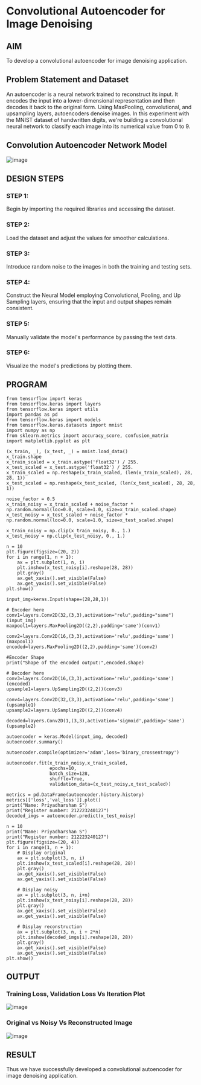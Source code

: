 # Convolutional Autoencoder for Image Denoising

## AIM

To develop a convolutional autoencoder for image denoising application.

## Problem Statement and Dataset

An autoencoder is a neural network trained to reconstruct its input. It encodes the input into a lower-dimensional representation and then decodes it back to the original form. Using MaxPooling, convolutional, and upsampling layers, autoencoders denoise images. In this experiment with the MNIST dataset of handwritten digits, we're building a convolutional neural network to classify each image into its numerical value from 0 to 9.

## Convolution Autoencoder Network Model

![image](https://github.com/S-Priyadharshan/convolutional-denoising-autoencoder/assets/145854138/62edf7a2-919e-435a-8b8e-4686f1fb6b1b)

## DESIGN STEPS

### STEP 1:
Begin by importing the required libraries and accessing the dataset.

### STEP 2:
Load the dataset and adjust the values for smoother calculations.

### STEP 3:
Introduce random noise to the images in both the training and testing sets.

### STEP 4:
Construct the Neural Model employing Convolutional, Pooling, and Up Sampling layers, ensuring that the input and output shapes remain consistent.

### STEP 5:
Manually validate the model's performance by passing the test data.

### STEP 6:
Visualize the model's predictions by plotting them.

## PROGRAM

```
from tensorflow import keras
from tensorflow.keras import layers
from tensorflow.keras import utils
import pandas as pd
from tensorflow.keras import models
from tensorflow.keras.datasets import mnist
import numpy as np
from sklearn.metrics import accuracy_score, confusion_matrix
import matplotlib.pyplot as plt

(x_train, _), (x_test, _) = mnist.load_data()
x_train.shape
x_train_scaled = x_train.astype('float32') / 255.
x_test_scaled = x_test.astype('float32') / 255.
x_train_scaled = np.reshape(x_train_scaled, (len(x_train_scaled), 28, 28, 1))
x_test_scaled = np.reshape(x_test_scaled, (len(x_test_scaled), 28, 28, 1))

noise_factor = 0.5
x_train_noisy = x_train_scaled + noise_factor * np.random.normal(loc=0.0, scale=1.0, size=x_train_scaled.shape)
x_test_noisy = x_test_scaled + noise_factor * np.random.normal(loc=0.0, scale=1.0, size=x_test_scaled.shape)

x_train_noisy = np.clip(x_train_noisy, 0., 1.)
x_test_noisy = np.clip(x_test_noisy, 0., 1.)

n = 10
plt.figure(figsize=(20, 2))
for i in range(1, n + 1):
    ax = plt.subplot(1, n, i)
    plt.imshow(x_test_noisy[i].reshape(28, 28))
    plt.gray()
    ax.get_xaxis().set_visible(False)
    ax.get_yaxis().set_visible(False)
plt.show()

input_img=keras.Input(shape=(28,28,1))

# Encoder here
conv1=layers.Conv2D(32,(3,3),activation="relu",padding="same")(input_img)
maxpool1=layers.MaxPooling2D((2,2),padding='same')(conv1)

conv2=layers.Conv2D(16,(3,3),activation='relu',padding='same')(maxpool1)
encoded=layers.MaxPooling2D((2,2),padding='same')(conv2)

#Encoder Shape
print("Shape of the encoded output:",encoded.shape)

# Decoder here
conv3=layers.Conv2D(16,(3,3),activation='relu',padding='same')(encoded)
upsample1=layers.UpSampling2D((2,2))(conv3)

conv4=layers.Conv2D(32,(3,3),activation='relu',padding='same')(upsample1)
upsample2=layers.UpSampling2D((2,2))(conv4)

decoded=layers.Conv2D(1,(3,3),activation='sigmoid',padding='same')(upsample2)

autoencoder = keras.Model(input_img, decoded)
autoencoder.summary()

autoencoder.compile(optimizer='adam',loss='binary_crossentropy')

autoencoder.fit(x_train_noisy,x_train_scaled,
                epochs=10,
                batch_size=128,
                shuffle=True,
                validation_data=(x_test_noisy,x_test_scaled))

metrics = pd.DataFrame(autoencoder.history.history)
metrics[['loss','val_loss']].plot()
print("Name: Priyadharshan S")
print("Register number: 212223240127")
decoded_imgs = autoencoder.predict(x_test_noisy)

n = 10
print("Name: Priyadharshan S")
print("Register number: 212223240127")
plt.figure(figsize=(20, 4))
for i in range(1, n + 1):
    # Display original
    ax = plt.subplot(3, n, i)
    plt.imshow(x_test_scaled[i].reshape(28, 28))
    plt.gray()
    ax.get_xaxis().set_visible(False)
    ax.get_yaxis().set_visible(False)

    # Display noisy
    ax = plt.subplot(3, n, i+n)
    plt.imshow(x_test_noisy[i].reshape(28, 28))
    plt.gray()
    ax.get_xaxis().set_visible(False)
    ax.get_yaxis().set_visible(False)

    # Display reconstruction
    ax = plt.subplot(3, n, i + 2*n)
    plt.imshow(decoded_imgs[i].reshape(28, 28))
    plt.gray()
    ax.get_xaxis().set_visible(False)
    ax.get_yaxis().set_visible(False)
plt.show()
```

## OUTPUT

### Training Loss, Validation Loss Vs Iteration Plot

![image](https://github.com/S-Priyadharshan/convolutional-denoising-autoencoder/assets/145854138/e07240c5-ae3a-4624-b87f-ccedc1f67e98)

### Original vs Noisy Vs Reconstructed Image

![image](https://github.com/S-Priyadharshan/convolutional-denoising-autoencoder/assets/145854138/cd53b989-be4d-4647-a50a-ee09cb550029)



## RESULT
Thus we have successfully developed a convolutional autoencoder for image denoising application.
